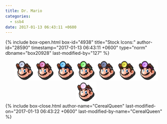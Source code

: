 ```yaml
---
title: Dr. Mario
categories:
  - ssb4
date: 2017-01-13 06:43:11 +0600
---
```

{% include box-open.html box-id="4938" title="Stock Icons:" author-id="28590" timestamp="2017-01-13 06:43:11 +0600" type="norm" dbname="box20928" last-modified-by="127" %}
<center><img src="Stock_1.png" /><img src="Stock_2.png" /><img src="Stock_3.png" /><img src="Stock_4.png" /><img src="Stock_5.png" /><img src="Stock_6.png" /><img src="Stock_7.png" /><img src="Stock_8.png" /></center>
{% include box-close.html author-name="CerealQueen" last-modified-on="2017-01-13 06:43:22 +0600" last-modified-by-name="CerealQueen" %}
